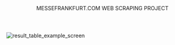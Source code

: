 <html>
<header>MESSEFRANKFURT.COM WEB SCRAPING PROJECT</header>
<img src="https://github.com/iamkhaidarzakirov/web-scraping-portfolio/blob/master/vsenovostroyki.ru/data/example.png" alt="result_table_example_screen">
</html>